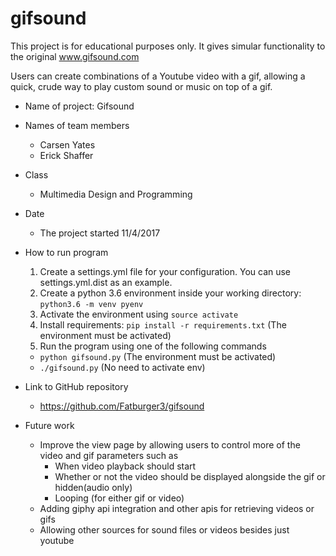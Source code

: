 # gifsound
This project is for educational purposes only.  It gives simular functionality to the original www.gifsound.com

Users can create combinations of a Youtube video with a gif, allowing a quick, crude way to play custom sound or music on top of a gif.

* Name of project: Gifsound
* Names of team members
  * Carsen Yates
  * Erick Shaffer
* Class
  * Multimedia Design and Programming
* Date
  * The project started 11/4/2017
  
* How to run program
  1. Create a settings.yml file for your configuration.  You can use settings.yml.dist as an example.
  1. Create a python 3.6 environment inside your working directory: `python3.6 -m venv pyenv`
  1. Activate the environment using `source activate`
  1. Install requirements: `pip install -r requirements.txt` (The environment must be activated)
  1. Run the program using one of the following commands
    * `python gifsound.py` (The environment must be activated)
    * `./gifsound.py` (No need to activate env)
  
* Link to GitHub repository
  * https://github.com/Fatburger3/gifsound
  
* Future work
  * Improve the view page by allowing users to control more of the video and gif parameters such as
    * When video playback should start
    * Whether or not the video should be displayed alongside the gif or hidden(audio only)
    * Looping (for either gif or video)
  * Adding giphy api integration and other apis for retrieving videos or gifs
  * Allowing other sources for sound files or videos besides just youtube

